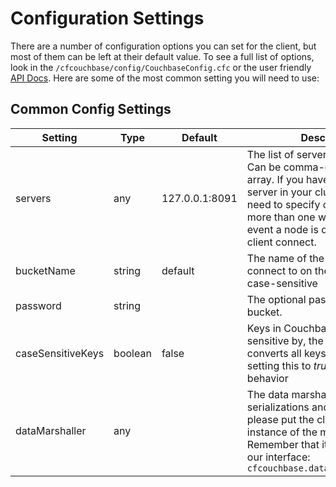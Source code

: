 # Configuration Settings
There are a number of configuration options you can set for the client, but most of them can be left at their default value.  To see a full list of options, look in the `/cfcouchbase/config/CouchbaseConfig.cfc` or the user friendly [API Docs](http://apidocs.ortussolutions.com/cfcouchbase/2.0.0).
Here are some of the most common setting you will need to use:

## Common Config Settings

| Setting | Type | Default | Description |
| -- | -- | -- | -- |
| servers           | any     | 127.0.0.1:8091 | The list of servers to connect to. Can be comma-delimited list or an array. If you have more than one server in your cluster, you only need to specify one, but adding more than one will help in the event a node is down when the client connect.  |
| bucketName        | string  | default        | The name of the bucket to connect to on the cluster. This is case-sensitive |
| password          | string  |                | The optional password of the bucket.
| caseSensitiveKeys | boolean | false          | Keys in Couchbase are case sensitive by, the SDK by default converts all keys to lowercase, setting this to *true* will prevent this behavior |
| dataMarshaller    | any     |                | The data marshaller to use for serializations and deserializations, please put the class path or the instance of the marshaller to use. Remember that it must implement our interface: `cfcouchbase.data.IDataMarshaller` |
